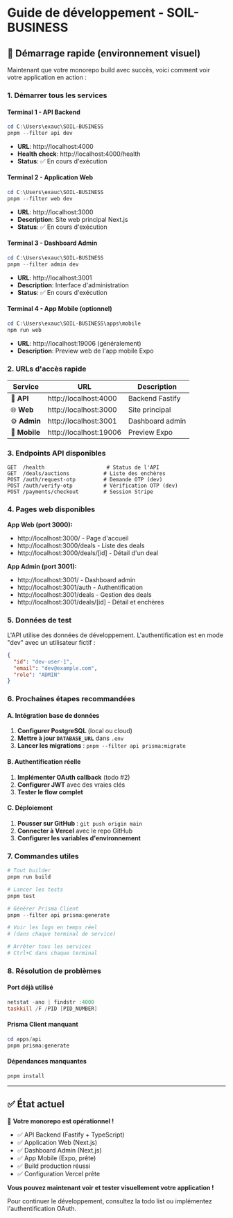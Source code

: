 # Guide de développement - SOIL-BUSINESS

## 🚀 Démarrage rapide (environnement visuel)

Maintenant que votre monorepo build avec succès, voici comment voir votre application en action :

### 1. Démarrer tous les services

#### Terminal 1 - API Backend
```powershell
cd C:\Users\exauc\SOIL-BUSINESS
pnpm --filter api dev
```
- **URL**: http://localhost:4000
- **Health check**: http://localhost:4000/health
- **Status**: ✅ En cours d'exécution

#### Terminal 2 - Application Web
```powershell
cd C:\Users\exauc\SOIL-BUSINESS
pnpm --filter web dev
```
- **URL**: http://localhost:3000
- **Description**: Site web principal Next.js
- **Status**: ✅ En cours d'exécution

#### Terminal 3 - Dashboard Admin
```powershell
cd C:\Users\exauc\SOIL-BUSINESS
pnpm --filter admin dev
```
- **URL**: http://localhost:3001
- **Description**: Interface d'administration
- **Status**: ✅ En cours d'exécution

#### Terminal 4 - App Mobile (optionnel)
```powershell
cd C:\Users\exauc\SOIL-BUSINESS\apps\mobile
npm run web
```
- **URL**: http://localhost:19006 (généralement)
- **Description**: Preview web de l'app mobile Expo

### 2. URLs d'accès rapide

| Service | URL | Description |
|---------|-----|-------------|
| 🔗 **API** | http://localhost:4000 | Backend Fastify |
| 🌐 **Web** | http://localhost:3000 | Site principal |
| ⚙️ **Admin** | http://localhost:3001 | Dashboard admin |
| 📱 **Mobile** | http://localhost:19006 | Preview Expo |

### 3. Endpoints API disponibles

```
GET  /health                    # Status de l'API
GET  /deals/auctions           # Liste des enchères
POST /auth/request-otp         # Demande OTP (dev)
POST /auth/verify-otp          # Vérification OTP (dev)
POST /payments/checkout        # Session Stripe
```

### 4. Pages web disponibles

**App Web (port 3000):**
- http://localhost:3000/ - Page d'accueil
- http://localhost:3000/deals - Liste des deals
- http://localhost:3000/deals/[id] - Détail d'un deal

**App Admin (port 3001):**
- http://localhost:3001/ - Dashboard admin
- http://localhost:3001/auth - Authentification
- http://localhost:3001/deals - Gestion des deals
- http://localhost:3001/deals/[id] - Détail et enchères

### 5. Données de test

L'API utilise des données de développement. L'authentification est en mode "dev" avec un utilisateur fictif :
```json
{
  "id": "dev-user-1",
  "email": "dev@example.com",
  "role": "ADMIN"
}
```

### 6. Prochaines étapes recommandées

#### A. Intégration base de données
1. **Configurer PostgreSQL** (local ou cloud)
2. **Mettre à jour `DATABASE_URL`** dans `.env`
3. **Lancer les migrations** : `pnpm --filter api prisma:migrate`

#### B. Authentification réelle
1. **Implémenter OAuth callback** (todo #2)
2. **Configurer JWT** avec des vraies clés
3. **Tester le flow complet**

#### C. Déploiement
1. **Pousser sur GitHub** : `git push origin main`
2. **Connecter à Vercel** avec le repo GitHub
3. **Configurer les variables d'environnement**

### 7. Commandes utiles

```powershell
# Tout builder
pnpm run build

# Lancer les tests
pnpm test

# Générer Prisma Client
pnpm --filter api prisma:generate

# Voir les logs en temps réel
# (dans chaque terminal de service)

# Arrêter tous les services
# Ctrl+C dans chaque terminal
```

### 8. Résolution de problèmes

#### Port déjà utilisé
```powershell
netstat -ano | findstr :4000
taskkill /F /PID [PID_NUMBER]
```

#### Prisma Client manquant
```powershell
cd apps/api
pnpm prisma:generate
```

#### Dépendances manquantes
```powershell
pnpm install
```

---

## ✅ État actuel

🎉 **Votre monorepo est opérationnel !**

- ✅ API Backend (Fastify + TypeScript)
- ✅ Application Web (Next.js)
- ✅ Dashboard Admin (Next.js)
- ✅ App Mobile (Expo, prête)
- ✅ Build production réussi
- ✅ Configuration Vercel prête

**Vous pouvez maintenant voir et tester visuellement votre application !**

Pour continuer le développement, consultez la todo list ou implémentez l'authentification OAuth.